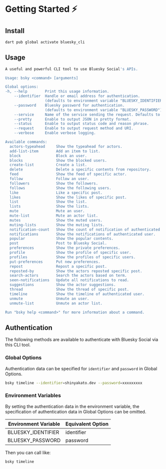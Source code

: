 # Getting Started ⚡

## Install

```bash
dart pub global activate bluesky_cli
```

## Usage

```bash
A useful and powerful CLI tool to use Bluesky Social's APIs.

Usage: bsky <command> [arguments]

Global options:
-h, --help        Print this usage information.
    --identifier  Handle or email address for authentication.
                  (defaults to environment variable "BLUESKY_IDENTIFIER")
    --password    Bluesky password for authentication.
                  (defaults to environment variable "BLUESKY_PASSWORD")
    --service     Name of the service sending the request. Defaults to "bsky.social".
    --pretty      Enable to output JSON in pretty format.
    --status      Enable to output status code and reason phrase.
    --request     Enable to output request method and URI.
    --verbose     Enable verbose logging.

Available commands:
  actors-typeahead     Show the typeahead for actors.
  add-list-item        Add an item to list.
  block                Block an user.
  blocks               Show the blocked users.
  create-list          Create a list.
  delete               Delete a specific contents from repository.
  feed                 Show the feed of specific actor.
  follow               Follow an user.
  followers            Show the followers.
  follows              Show the following users.
  like                 Like a specific post.
  likes                Show the likes of specific post.
  list                 Show the list.
  lists                Show the lists.
  mute                 Mute an user.
  mute-list            Mute an actor list.
  mutes                Show the muted users.
  muting-lists         Show the muting lists.
  notification-count   Show the count of notification of authenticated user.
  notifications        Show the notifications of authenticated user.
  popular              Show the popular contents.
  post                 Post to Bluesky Social.
  preferences          Show the private preferences.
  profile              Show the profile of specific user.
  profiles             Show the profiles of specific users.
  put-preferences      Put new preferences.
  repost               Repost a specific post.
  reposted-by          Show the actors reposted specific post.
  search-actors        Search the actors based on term.
  seen-notifications   Update all notifications to read.
  suggestions          Show the actor suggestions.
  thread               Show the thread of specific post.
  timeline             Show the timeline of authenticated user.
  unmute               Unmute an user.
  unmute-list          Unmute an actor list.

Run "bsky help <command>" for more information about a command.
```

## Authentication

The following methods are available to authenticate with Bluesky Social via this CLI tool.

### Global Options

Authentication data can be specified for `identifier` and `password` in Global Options.

```bash
bsky timeline --identifier=shinyakato.dev --password=xxxxxxxxx
```

### Environment Variables

By setting the authentication data in the environment variable,
the specification of authentication data in Global Options can be omitted.

| Environment Variable | Equivalent Option |
| -------------------- | ----------------- |
| BLUESKY_IDENTIFIER   | identifier        |
| BLUESKY_PASSWORD     | password          |

Then you can call like:

```bash
bsky timeline
```
